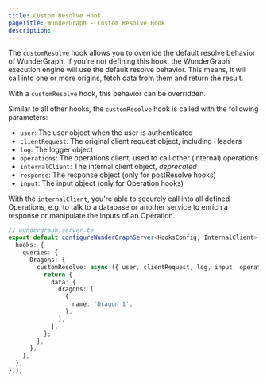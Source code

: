 ```yaml
---
title: Custom Resolve Hook
pageTitle: WunderGraph - Custom Resolve Hook
description:
---
```


The `customResolve` hook allows you to override the default resolve behavior of WunderGraph.
If you're not defining this hook,
the WunderGraph execution engine will use the default resolve behavior.
This means, it will call into one or more origins,
fetch data from them and return the result.

With a `customResolve` hook,
this behavior can be overridden.

Similar to all other hooks,
the `customResolve` hook is called with the following parameters:

- `user`: The user object when the user is authenticated
- `clientRequest`: The original client request object, including Headers
- `log`: The logger object
- `operations`: The operations client, used to call other (internal) operations
- `internalClient`: The internal client object, _deprecated_
- `response`: The response object (only for postResolve hooks)
- `input`: The input object (only for Operation hooks)

With the `internalClient`,
you're able to securely call into all defined Operations,
e.g. to talk to a database or another service to enrich a response or manipulate the inputs of an Operation.

```typescript
// wundergraph.server.ts
export default configureWunderGraphServer<HooksConfig, InternalClient>(() => ({
  hooks: {
    queries: {
      Dragons: {
        customResolve: async ({ user, clientRequest, log, input, operations, internalClient }) => {
          return {
            data: {
              dragons: [
                {
                  name: 'Dragon 1',
                },
              ],
            },
          };
        },
      },
    },
  },
}));
```
